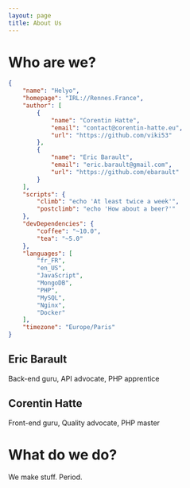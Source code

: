 ```yaml
---
layout: page
title: About Us
---
```


# Who are we?

```json
{
	"name": "Helyo",
	"homepage": "IRL://Rennes.France",
	"author": [
		{
			"name": "Corentin Hatte",
			"email": "contact@corentin-hatte.eu",
			"url": "https://github.com/viki53"
		},
		{
			"name": "Eric Barault",
			"email": "eric.barault@gmail.com",
			"url": "https://github.com/ebarault"
		}
	],
	"scripts": {
		"climb": "echo 'At least twice a week'",
		"postclimb": "echo 'How about a beer?'"
	},
	"devDependencies": {
		"coffee": "~10.0",
		"tea": "~5.0"
	},
	"languages": [
		"fr_FR",
		"en_US",
		"JavaScript",
		"MongoDB",
		"PHP",
		"MySQL",
		"Nginx",
		"Docker"
	],
	"timezone": "Europe/Paris"
}
```

## Eric Barault

Back-end guru, API advocate, PHP apprentice

## Corentin Hatte

Front-end guru, Quality advocate, PHP master

# What do we do?

We make stuff. Period.
